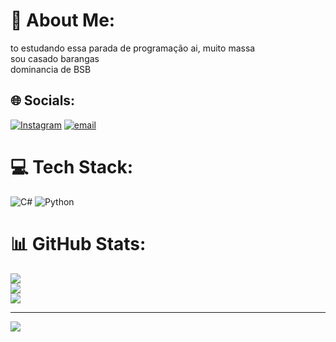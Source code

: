 # 💫 About Me:
to estudando essa parada de programação ai, muito massa<br>sou casado barangas<br>dominancia de BSB


## 🌐 Socials:
[![Instagram](https://img.shields.io/badge/Instagram-%23E4405F.svg?logo=Instagram&logoColor=white)](https://instagram.com/@vitinzwx._) [![email](https://img.shields.io/badge/Email-D14836?logo=gmail&logoColor=white)](mailto:vitorguima62@gmail.com) 

# 💻 Tech Stack:
![C#](https://img.shields.io/badge/c%23-%23239120.svg?style=for-the-badge&logo=csharp&logoColor=white) ![Python](https://img.shields.io/badge/python-3670A0?style=for-the-badge&logo=python&logoColor=ffdd54)
# 📊 GitHub Stats:
![](https://github-readme-stats.vercel.app/api?username=vtgym&theme=tokyonight&hide_border=false&include_all_commits=false&count_private=false)<br/>
![](https://nirzak-streak-stats.vercel.app/?user=vtgym&theme=tokyonight&hide_border=false)<br/>
![](https://github-readme-stats.vercel.app/api/top-langs/?username=vtgym&theme=tokyonight&hide_border=false&include_all_commits=false&count_private=false&layout=compact)

---
[![](https://visitcount.itsvg.in/api?id=vtgym&icon=0&color=0)](https://visitcount.itsvg.in)

<!-- Proudly created with GPRM ( https://gprm.itsvg.in ) -->

